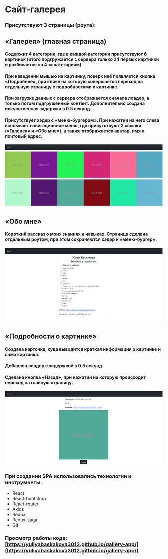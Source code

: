 # Сайт-галерея
### Присутствуют 3 страницы (роута):

## «Галерея» (главная страница)
#### Cодержит 4 категории, где в каждой категории присутствуют 6 картинок (итого подгружается с сервера только 24 первых картинки и разбивается по 4-м категориям).
#### При наведении мышью на картинку, поверх неё появляется кнопка «Подробнее», при клике на которую совершается переход на отдельную страницу с подробностями о картинке.
#### При загрузке данных с сервера отображается сначала лоадер, а только потом подгруженный контент. Дополнительно создана искусственная задержка в 0.5 секунд.
#### Присутствует хэдер с «меню-бургером». При нажатии на него слева всплывает навигационное меню, где присутствуют 2 ссылки («Галерея» и «Обо мне»), а также отображается  аватар, имя и почтовый адрес.
<img src='./src/assets/gallery.png' alt='gallery'>

## «Обо мне»
#### Короткий рассказ о моих знаниях и навыках. Страница сделана отдельным роутом, при этом сохраняются хэдер и «меню-бургер».
<img src='./src/assets/aboutme.png' alt='aboutme'>

## «Подробности о картинке»
#### Cоздана карточка, куда выводится краткая информация о картинке и сама картинка.
#### Добавлен лоадер с задержкой в 0.5 секунд.
#### Сделана кнопка «Назад», при нажатии на которую происходит переход на главную страницу.
<img src='./src/assets/picture.png' alt='picture'>

### При создании SPA использовались технологии и инструменты:
* React
* React-bootstrap
* React-router
* Axios
* Redux
* Redux-saga
* Git 

### Просмотр работы кода: [https://yuliyabaskakova3012.github.io/gallery-app/](https://yuliyabaskakova3012.github.io/gallery-app/)

